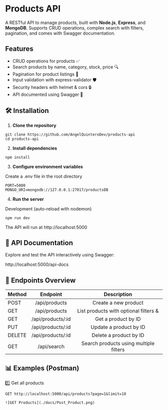 # Products API

A RESTful API to manage products, built with **Node.js**, **Express**, and **MongoDB**.
Supports CRUD operations, complex search with filters, pagination, and comes with Swagger documentation.

## Features

 +  CRUD operations for products ✅
 +  Search products by name, category, stock, price 🔍
 +  Pagination for product listings 📄
 +  Input validation with express-validator 🛡
 +  Security headers with helmet & cors 🔒
 +  API documented using Swagger 📑

 ## 🛠 Installation

1. **Clone the repository**

```
git clone https://github.com/AngelQuinteroDev/products-api
cd products-api
```
2. **Install dependencies**
```
npm install
```
3. **Configure environment variables**

Create a .env file in the root directory
```
PORT=5000
MONGO_URI=mongodb://127.0.0.1:27017/productsDB
```

4. **Run the server**

Development (auto-reload with nodemon)
```
npm run dev
```

The API will run at http://localhost:5000

## 📄 API Documentation

Explore and test the API interactively using Swagger:

http://localhost:5000/api-docs

## 🔗 Endpoints Overview


| Method  | Endpoint          |    Description        |
| --------|:-------------:    |:-------------:      |
| POST    |/api/products      |Create a new product
| GET     | /api/products     | List products with optional filters & |pagination                    |
| GET     | /api/products/:id |Get a product by ID
| PUT     | /api/products/:id | Update a product by ID                    |
| DELETE  | /api/products/:id |Delete a product by ID
| GET     | /api/search       |Search products using multiple filters                     |


## 📊 Examples (Postman)
1️⃣ Get all products
```
GET http://localhost:5000/api/products?page=1&limit=10

![GET Products](./docs/Post_Product.png)